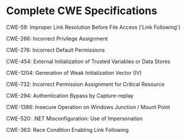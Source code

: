 

# Complete CWE Specifications

CWE-59: Improper Link Resolution Before File Access ('Link Following')

CWE-266: Incorrect Privilege Assignment

CWE-276: Incorrect Default Permissions

CWE-454: External Initialization of Trusted Variables or Data Stores

CWE-1204: Generation of Weak Initialization Vector (IV)

CWE-732: Incorrect Permission Assignment for Critical Resource

CWE-294: Authentication Bypass by Capture-replay

CWE-1386: Insecure Operation on Windows Junction / Mount Point

CWE-520: .NET Misconfiguration: Use of Impersonation

CWE-363: Race Condition Enabling Link Following